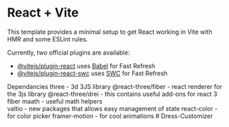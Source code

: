 # React + Vite

This template provides a minimal setup to get React working in Vite with HMR and some ESLint rules.

Currently, two official plugins are available:

- [@vitejs/plugin-react](https://github.com/vitejs/vite-plugin-react/blob/main/packages/plugin-react/README.md) uses [Babel](https://babeljs.io/) for Fast Refresh
- [@vitejs/plugin-react-swc](https://github.com/vitejs/vite-plugin-react-swc) uses [SWC](https://swc.rs/) for Fast Refresh


Dependancies
three              - 3d 3JS library
@react-three/fiber - react renderer for the 3js library
@react-three/drei  - this contains useful add-ons for react 3 fiber
maath              - useful math helpers  
valtio             - new packages that allows easy management of state
react-color        - for color picker
framer-motion      - for cool animations
#   D r e s s - C u s t o m i z e r 
 
 